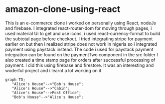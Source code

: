 # amazon-clone-using-react
This is an e-commerce clone i worked on personally using React, nodeJs and firebase.
I integrated react-router-dom for moving through pages, i used material Ui to get and use icons, i used react-currency-format to build the subtotal page before
checkout.
I tried integrating stripe for payment earlier on but then i realized stripe does not work in nigeria so i integrated payment using paystack instead.
The code i used for paystack payment integration can be found on the paymentTwo component in the src folder
I also created a time stamp page for orders after successful processing of payment. I did this using firebase and firestore.
It was an interesting and woderful project and i learnt a lot working on it

```mermaid
graph TD;
   "Alice's House"-->"Bob's House";
   "Alice's House"-->"Cabin";
   "Alice's House"-->Post Office";
   "Bob's House"-->"Alice's House";
```
